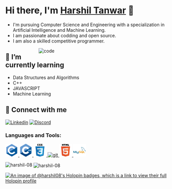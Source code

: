 # Hi there, I'm [Harshil Tanwar](https://github.com/harshil-08) 👋 

- I'm pursuing Computer Science and Engineering with a specialization in Artificial Intelligence and Machine Learning.
- I am passionate about codding and open source. 
- I am also a skilled competitive programmer.

<img align="right" alt="code" width="400" src="https://camo.githubusercontent.com/cae12fddd9d6982901d82580bdf321d81fb299141098ca1c2d4891870827bf17/68747470733a2f2f6d69726f2e6d656469756d2e636f6d2f6d61782f313336302f302a37513379765349765f7430696f4a2d5a2e676966">

## 🌱 I’m currently learning
  
 - Data Structures and Algorithms
 - C++
 - JAVASCRIPT
 - Machine Learning

## 🤝 Connect with me

[<img src="https://img.icons8.com/color/48/linkedin-circled--v1.png" alt="Linkedin" width="48"/>](https://linkedin.com/in/harshil-tanwar-793b60257/)
[<img src="https://img.icons8.com/?size=512&id=M725CLW4L7wE&format=png" alt="Discord" width = "48"/>](https://discord.com/channels/@me/719839788924141678)


<h3 align="left">Languages and Tools:</h3>
<p align="left"> <a href="https://www.cprogramming.com/" target="_blank" rel="noreferrer"> <img src="https://raw.githubusercontent.com/devicons/devicon/master/icons/c/c-original.svg" alt="c" width="40" height="40"/> </a> <a href="https://www.w3schools.com/cpp/" target="_blank" rel="noreferrer"> <img src="https://raw.githubusercontent.com/devicons/devicon/master/icons/cplusplus/cplusplus-original.svg" alt="cplusplus" width="40" height="40"/> </a> <a href="https://www.w3schools.com/css/" target="_blank" rel="noreferrer"> <img src="https://raw.githubusercontent.com/devicons/devicon/master/icons/css3/css3-original-wordmark.svg" alt="css3" width="40" height="40"/> </a> <a href="https://git-scm.com/" target="_blank" rel="noreferrer"> <img src="https://www.vectorlogo.zone/logos/git-scm/git-scm-icon.svg" alt="git" width="40" height="40"/> </a> <a href="https://www.w3.org/html/" target="_blank" rel="noreferrer"> <img src="https://raw.githubusercontent.com/devicons/devicon/master/icons/html5/html5-original-wordmark.svg" alt="html5" width="40" height="40"/> </a> <a href="https://www.mysql.com/" target="_blank" rel="noreferrer"> <img src="https://raw.githubusercontent.com/devicons/devicon/master/icons/mysql/mysql-original-wordmark.svg" alt="mysql" width="40" height="40"/> </a> </p>

<p><img align="left" src="https://github-readme-stats.vercel.app/api/top-langs?username=harshil-08&show_icons=true&locale=en&layout=compact" alt="harshil-08" /></p>

<p>&nbsp;<img align="center" src="https://github-readme-stats.vercel.app/api?username=harshil-08&show_icons=true&locale=en" alt="harshil-08" /></p>

[![An image of @harshil08's Holopin badges, which is a link to view their full Holopin profile](https://holopin.me/harshil08)](https://holopin.io/@harshil08)
